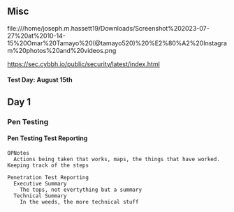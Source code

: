 ## Misc 

file:///home/joseph.m.hassett19/Downloads/Screenshot%202023-07-27%20at%2010-14-15%20Omar%20Tamayo%20(@tamayo520)%20%E2%80%A2%20Instagram%20photos%20and%20videos.png

https://sec.cybbh.io/public/security/latest/index.html
#### Test Day: August 15th

## Day 1
### Pen Testing

#### Pen Testing Test Reporting

    OPNotes
      Actions being taken that works, maps, the things that have worked. Keeping track of the steps

    Penetration Test Reporting
      Executive Summary
        The tops, not evertything but a summary
      Technical Summary
        In the weeds, the more technical stuff


